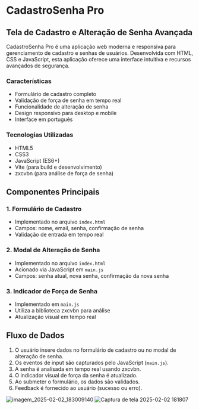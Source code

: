 # CadastroSenha Pro

## Tela de Cadastro e Alteração de Senha Avançada

CadastroSenha Pro é uma aplicação web moderna e responsiva para gerenciamento de cadastro e senhas de usuários. Desenvolvida com HTML, CSS e JavaScript, esta aplicação oferece uma interface intuitiva e recursos avançados de segurança.

### Características

- Formulário de cadastro completo
- Validação de força de senha em tempo real
- Funcionalidade de alteração de senha
- Design responsivo para desktop e mobile
- Interface em português

### Tecnologias Utilizadas

- HTML5
- CSS3
- JavaScript (ES6+)
- Vite (para build e desenvolvimento)
- zxcvbn (para análise de força de senha)

## Componentes Principais

### 1. Formulário de Cadastro
- Implementado no arquivo `index.html`
- Campos: nome, email, senha, confirmação de senha
- Validação de entrada em tempo real

### 2. Modal de Alteração de Senha
- Implementado no arquivo `index.html`
- Acionado via JavaScript em `main.js`
- Campos: senha atual, nova senha, confirmação da nova senha

### 3. Indicador de Força de Senha
- Implementado em `main.js`
- Utiliza a biblioteca zxcvbn para análise
- Atualização visual em tempo real

## Fluxo de Dados

1. O usuário insere dados no formulário de cadastro ou no modal de alteração de senha.
2. Os eventos de input são capturados pelo JavaScript (`main.js`).
3. A senha é analisada em tempo real usando zxcvbn.
4. O indicador visual de força da senha é atualizado.
5. Ao submeter o formulário, os dados são validados.
6. Feedback é fornecido ao usuário (sucesso ou erro).

![imagem_2025-02-02_183009140](https://github.com/user-attachments/assets/21c198b6-1cf2-4a66-a74c-a63a1112972d)
![Captura de tela 2025-02-02 181807](https://github.com/user-attachments/assets/d8d696a6-e92a-464d-9315-41c5723f1ba1)
